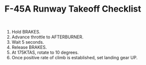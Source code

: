 # F-45A Runway Takeoff Checklist

<br>

1. Hold BRAKES.
2. Advance throttle to AFTERBURNER.
3. Wait 5 seconds.
4. Release BRAKES.
5. At 175KTAS, rotate to 10 degrees.
6. Once positive rate of climb is established, set landing gear UP.

<br>
